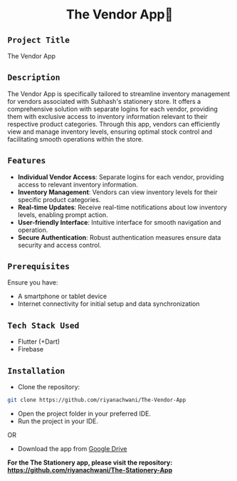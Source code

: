 <h1 align="center">
  <a href="#Vendor App"></a>
 The Vendor App🏬
</h1>

## `Project Title`
The Vendor App

## `Description`
The Vendor App is specifically tailored to streamline inventory management for vendors associated with Subhash's stationery store. It offers a comprehensive solution with separate logins for each vendor, providing them with exclusive access to inventory information relevant to their respective product categories. Through this app, vendors can efficiently view and manage inventory levels, ensuring optimal stock control and facilitating smooth operations within the store.

## `Features`
- **Individual Vendor Access**: Separate logins for each vendor, providing access to relevant inventory information.
- **Inventory Management**: Vendors can view inventory levels for their specific product categories.
- **Real-time Updates**: Receive real-time notifications about low inventory levels, enabling prompt action.
- **User-friendly Interface**: Intuitive interface for smooth navigation and operation.
- **Secure Authentication**: Robust authentication measures ensure data security and access control.

## `Prerequisites`
Ensure you have:
- A smartphone or tablet device
- Internet connectivity for initial setup and data synchronization

## `Tech Stack Used`
- Flutter (+Dart)
- Firebase

## `Installation`
- Clone the repository:
```bash
git clone https://github.com/riyanachwani/The-Vendor-App
```
- Open the project folder in your preferred IDE.
- Run the project in your IDE.

OR

- Download the app from [Google Drive](https://drive.google.com/file/d/1-DIzxZUX6MLYm9uUYdbyrNCgk7oQ2fQg/view?usp=drive_link)

**For the The Stationery app, please visit the repository: https://github.com/riyanachwani/The-Stationery-App**
